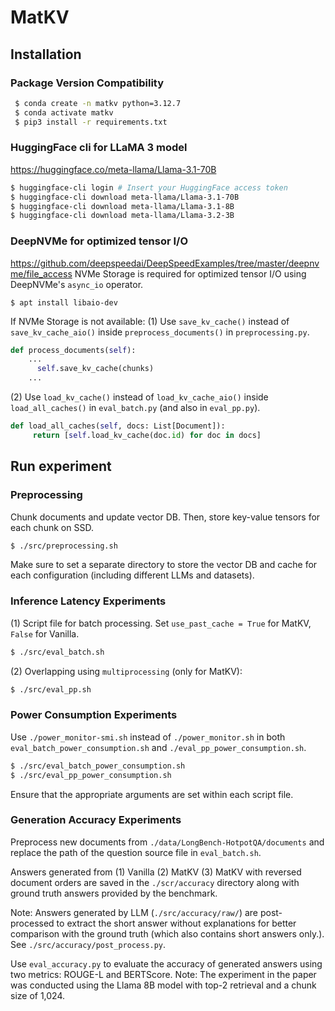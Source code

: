 # MatKV
## Installation
### Package Version Compatibility
   ```bash
    $ conda create -n matkv python=3.12.7
    $ conda activate matkv
    $ pip3 install -r requirements.txt
   ```

### HuggingFace cli for LLaMA 3 model
https://huggingface.co/meta-llama/Llama-3.1-70B
   ```bash
   $ huggingface-cli login # Insert your HuggingFace access token
   $ huggingface-cli download meta-llama/Llama-3.1-70B
   $ huggingface-cli download meta-llama/Llama-3.1-8B
   $ huggingface-cli download meta-llama/Llama-3.2-3B
   ```

### DeepNVMe for optimized tensor I/O
https://github.com/deepspeedai/DeepSpeedExamples/tree/master/deepnvme/file_access
NVMe Storage is required for optimized tensor I/O using DeepNVMe's `async_io` operator.
   ```base
   $ apt install libaio-dev
   ```
If NVMe Storage is not available:
(1) Use `save_kv_cache()` instead of `save_kv_cache_aio()` inside `preprocess_documents()` in `preprocessing.py`.

   ```python
   def process_documents(self):
       ...
         self.save_kv_cache(chunks)
       ...
   ```

(2) Use `load_kv_cache()` instead of `load_kv_cache_aio()` inside `load_all_caches()` in `eval_batch.py` (and also in `eval_pp.py`).

   ```python
   def load_all_caches(self, docs: List[Document]):
        return [self.load_kv_cache(doc.id) for doc in docs]
   ```

## Run experiment
### Preprocessing
Chunk documents and update vector DB. Then, store key-value tensors for each chunk on SSD.
   ```bash
   $ ./src/preprocessing.sh
   ```
Make sure to set a separate directory to store the vector DB and cache for each configuration (including different LLMs and datasets).

### Inference Latency Experiments
(1) Script file for batch processing. Set `use_past_cache = True` for MatKV, `False` for Vanilla.
   ```bash
   $ ./src/eval_batch.sh
   ```

(2) Overlapping using `multiprocessing` (only for MatKV):
   ```bash
   $ ./src/eval_pp.sh
   ```

### Power Consumption Experiments
Use `./power_monitor-smi.sh` instead of `./power_monitor.sh` in both `eval_batch_power_consumption.sh` and `./eval_pp_power_consumption.sh`.

   ```bash 
   $ ./src/eval_batch_power_consumption.sh
   $ ./src/eval_pp_power_consumption.sh
   ```
Ensure that the appropriate arguments are set within each script file.

### Generation Accuracy Experiments
Preprocess new documents from `./data/LongBench-HotpotQA/documents` and replace the path of the question source file in `eval_batch.sh`.

Answers generated from (1) Vanilla (2) MatKV (3) MatKV with reversed document orders are saved in the `./scr/accuracy` directory along with ground truth answers provided by the benchmark.

Note: Answers generated by LLM (`./src/accuracy/raw/`) are post-processed to extract the short answer without explanations for better comparison with the ground truth (which also contains short answers only.). See `./src/accuracy/post_process.py`.

Use `eval_accuracy.py` to evaluate the accuracy of generated answers using two metrics: ROUGE-L and BERTScore.
Note: The experiment in the paper was conducted using the Llama 8B model with top-2 retrieval and a chunk size of 1,024.
